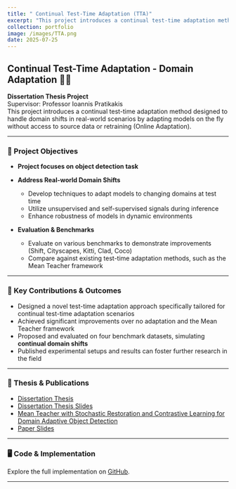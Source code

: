 ```yaml
---
title: " Continual Test-Time Adaptation (TTA)"
excerpt: "This project introduces a continual test-time adaptation method designed to handle domain shifts in real-world scenarios by adapting models on the fly without access to source data or retraining (Online Adaptation). <br/><img src='/images/TTA.png'>"
collection: portfolio
image: /images/TTA.png
date: 2025-07-25
---
```


## Continual Test-Time Adaptation - Domain Adaptation 🧠🔄

**Dissertation Thesis Project**  
Supervisor: Professor Ioannis Pratikakis  
This project introduces a continual test-time adaptation method designed to handle domain shifts in real-world scenarios by adapting models on the fly without access to source data or retraining (Online Adaptation).

---

### 🎯 Project Objectives

- **Project focuses on object detection task**

- **Address Real-world Domain Shifts**  
  - Develop techniques to adapt models to changing domains at test time  
  - Utilize unsupervised and self-supervised signals during inference  
  - Enhance robustness of models in dynamic environments  
  
- **Evaluation & Benchmarks**  
  - Evaluate on various benchmarks to demonstrate improvements (Shift, Cityscapes, Kitti, Clad, Coco)   
  - Compare against existing test-time adaptation methods, such as the Mean Teacher framework  

---

### 🚀 Key Contributions & Outcomes

- Designed a novel test-time adaptation approach specifically tailored for continual test-time adaptation scenarios  
- Achieved significant improvements over no adaptation and the Mean Teacher framework
- Proposed and evaluated on four benchmark datasets, simulating **continual domain shifts**  
- Published experimental setups and results can foster further research in the field  

---

### 📄 Thesis & Publications

- [Dissertation Thesis](https://drive.google.com/file/d/1GbQM4dtU-hiPv5iGilRl1_kHJ-4HBvYB/view)  
- [Dissertation Thesis Slides](https://drive.google.com/file/d/1DK9BP0utCmkkmUeTElhVgNIEqPZ7OXYR/view)  
- [Mean Teacher with Stochastic Restoration and Contrastive Learning for Domain Adaptive Object Detection](https://dl.acm.org/doi/10.1145/3688671.3688755)  
- [Paper Slides](https://drive.google.com/file/d/1gLVk0At9F4ERdx0Os-nIiIWUMYic8HTo/view)  

---

### 🖥️ Code & Implementation

Explore the full implementation on [GitHub](#).

---
